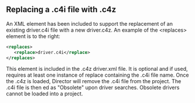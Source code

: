 ## Replacing a .c4i file with .c4z

An XML element has been included to support the replacement of an existing driver.c4i file with a new driver.c4z. An example of the \<replaces\> element is to the right:

```xml
<replaces>
   <replace>driver.c4i</replace>
</replaces>
```

This element is included in the .c4z driver.xml file. It is optional and if used, requires at least one instance of replace containing the .c4i file name. Once the .c4z is loaded, Director will remove the .c4i file from the project. The .c4i file is then ed as "Obsolete" upon driver searches. Obsolete drivers cannot be loaded into a project.

